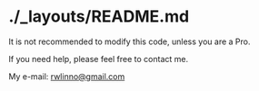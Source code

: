 # ./_layouts/README.md

It is not recommended to modify this code, unless you are a Pro.

If you need help, please feel free to contact me.

My e-mail: rwlinno@gmail.com

